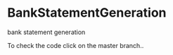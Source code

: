 # BankStatementGeneration
bank statement generation

To check the code click on the master branch..
